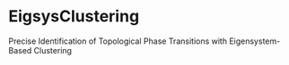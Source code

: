 # EigsysClustering

Precise Identification of Topological Phase Transitions with Eigensystem-Based Clustering